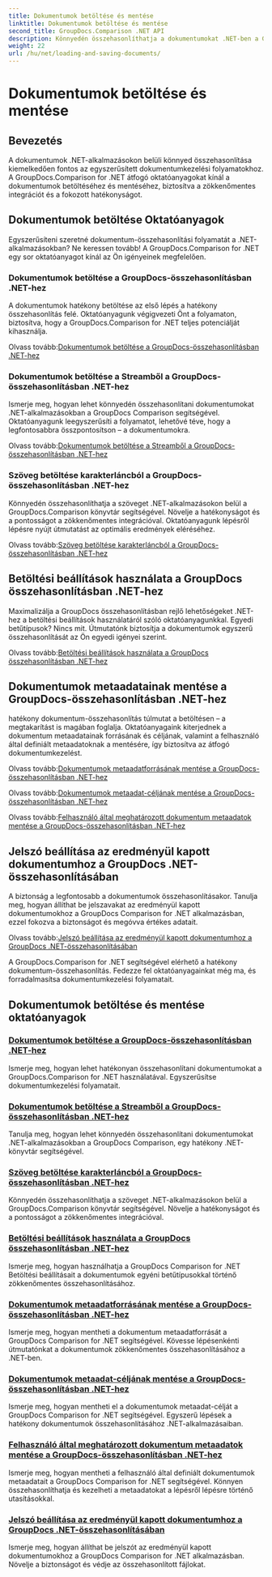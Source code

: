 ```yaml
---
title: Dokumentumok betöltése és mentése
linktitle: Dokumentumok betöltése és mentése
second_title: GroupDocs.Comparison .NET API
description: Könnyedén összehasonlíthatja a dokumentumokat .NET-ben a GroupDocs.Comparison for .NET segítségével. Ismerje meg a betöltési, mentési és betöltési lehetőségek használatát a hatékony dokumentumkezelés érdekében.
weight: 22
url: /hu/net/loading-and-saving-documents/
---
```


# Dokumentumok betöltése és mentése

## Bevezetés

A dokumentumok .NET-alkalmazásokon belüli könnyed összehasonlítása kiemelkedően fontos az egyszerűsített dokumentumkezelési folyamatokhoz. A GroupDocs.Comparison for .NET átfogó oktatóanyagokat kínál a dokumentumok betöltéséhez és mentéséhez, biztosítva a zökkenőmentes integrációt és a fokozott hatékonyságot.

## Dokumentumok betöltése Oktatóanyagok

Egyszerűsíteni szeretné dokumentum-összehasonlítási folyamatát a .NET-alkalmazásokban? Ne keressen tovább! A GroupDocs.Comparison for .NET egy sor oktatóanyagot kínál az Ön igényeinek megfelelően.

### Dokumentumok betöltése a GroupDocs-összehasonlításban .NET-hez

A dokumentumok hatékony betöltése az első lépés a hatékony összehasonlítás felé. Oktatóanyagunk végigvezeti Önt a folyamaton, biztosítva, hogy a GroupDocs.Comparison for .NET teljes potenciálját kihasználja.

 Olvass tovább:[Dokumentumok betöltése a GroupDocs-összehasonlításban .NET-hez](./loading-documents/)

### Dokumentumok betöltése a Streamből a GroupDocs-összehasonlításban .NET-hez

Ismerje meg, hogyan lehet könnyedén összehasonlítani dokumentumokat .NET-alkalmazásokban a GroupDocs Comparison segítségével. Oktatóanyagunk leegyszerűsíti a folyamatot, lehetővé téve, hogy a legfontosabbra összpontosítson – a dokumentumokra.

 Olvass tovább:[Dokumentumok betöltése a Streamből a GroupDocs-összehasonlításban .NET-hez](./loading-documents-from-stream/)

### Szöveg betöltése karakterláncból a GroupDocs-összehasonlításban .NET-hez

Könnyedén összehasonlíthatja a szöveget .NET-alkalmazásokon belül a GroupDocs.Comparison könyvtár segítségével. Növelje a hatékonyságot és a pontosságot a zökkenőmentes integrációval. Oktatóanyagunk lépésről lépésre nyújt útmutatást az optimális eredmények eléréséhez.

 Olvass tovább:[Szöveg betöltése karakterláncból a GroupDocs-összehasonlításban .NET-hez](./loading-text-from-string/)

## Betöltési beállítások használata a GroupDocs összehasonlításban .NET-hez

Maximalizálja a GroupDocs összehasonlításban rejlő lehetőségeket .NET-hez a betöltési beállítások használatáról szóló oktatóanyagunkkal. Egyedi betűtípusok? Nincs mit. Útmutatónk biztosítja a dokumentumok egyszerű összehasonlítását az Ön egyedi igényei szerint.

 Olvass tovább:[Betöltési beállítások használata a GroupDocs összehasonlításban .NET-hez](./using-load-options/)

## Dokumentumok metaadatainak mentése a GroupDocs-összehasonlításban .NET-hez

hatékony dokumentum-összehasonlítás túlmutat a betöltésen – a megtakarítást is magában foglalja. Oktatóanyagaink kiterjednek a dokumentum metaadatainak forrásának és céljának, valamint a felhasználó által definiált metaadatoknak a mentésére, így biztosítva az átfogó dokumentumkezelést.

 Olvass tovább:[Dokumentumok metaadatforrásának mentése a GroupDocs-összehasonlításban .NET-hez](./saving-documents-metadata-source/)

 Olvass tovább:[Dokumentumok metaadat-céljának mentése a GroupDocs-összehasonlításban .NET-hez](./saving-documents-metadata-target/)

 Olvass tovább:[Felhasználó által meghatározott dokumentum metaadatok mentése a GroupDocs-összehasonlításban .NET-hez](./saving-user-defined-document-metadata/)

## Jelszó beállítása az eredményül kapott dokumentumhoz a GroupDocs .NET-összehasonlításában

A biztonság a legfontosabb a dokumentumok összehasonlításakor. Tanulja meg, hogyan állíthat be jelszavakat az eredményül kapott dokumentumokhoz a GroupDocs Comparison for .NET alkalmazásban, ezzel fokozva a biztonságot és megóvva értékes adatait.

 Olvass tovább:[Jelszó beállítása az eredményül kapott dokumentumhoz a GroupDocs .NET-összehasonlításában](./setting-password-for-resultant-document/)

A GroupDocs.Comparison for .NET segítségével elérhető a hatékony dokumentum-összehasonlítás. Fedezze fel oktatóanyagainkat még ma, és forradalmasítsa dokumentumkezelési folyamatait.
## Dokumentumok betöltése és mentése oktatóanyagok
### [Dokumentumok betöltése a GroupDocs-összehasonlításban .NET-hez](./loading-documents/)
Ismerje meg, hogyan lehet hatékonyan összehasonlítani dokumentumokat a GroupDocs.Comparison for .NET használatával. Egyszerűsítse dokumentumkezelési folyamatait.
### [Dokumentumok betöltése a Streamből a GroupDocs-összehasonlításban .NET-hez](./loading-documents-from-stream/)
Tanulja meg, hogyan lehet könnyedén összehasonlítani dokumentumokat .NET-alkalmazásokban a GroupDocs Comparison, egy hatékony .NET-könyvtár segítségével.
### [Szöveg betöltése karakterláncból a GroupDocs-összehasonlításban .NET-hez](./loading-text-from-string/)
Könnyedén összehasonlíthatja a szöveget .NET-alkalmazásokon belül a GroupDocs.Comparison könyvtár segítségével. Növelje a hatékonyságot és a pontosságot a zökkenőmentes integrációval.
### [Betöltési beállítások használata a GroupDocs összehasonlításban .NET-hez](./using-load-options/)
Ismerje meg, hogyan használhatja a GroupDocs Comparison for .NET Betöltési beállításait a dokumentumok egyéni betűtípusokkal történő zökkenőmentes összehasonlításához.
### [Dokumentumok metaadatforrásának mentése a GroupDocs-összehasonlításban .NET-hez](./saving-documents-metadata-source/)
Ismerje meg, hogyan mentheti a dokumentum metaadatforrását a GroupDocs Comparison for .NET segítségével. Kövesse lépésenkénti útmutatónkat a dokumentumok zökkenőmentes összehasonlításához a .NET-ben.
### [Dokumentumok metaadat-céljának mentése a GroupDocs-összehasonlításban .NET-hez](./saving-documents-metadata-target/)
Ismerje meg, hogyan mentheti el a dokumentumok metaadat-célját a GroupDocs Comparison for .NET segítségével. Egyszerű lépések a hatékony dokumentumok összehasonlításához .NET-alkalmazásaiban.
### [Felhasználó által meghatározott dokumentum metaadatok mentése a GroupDocs-összehasonlításban .NET-hez](./saving-user-defined-document-metadata/)
Ismerje meg, hogyan mentheti a felhasználó által definiált dokumentumok metaadatait a GroupDocs Comparison for .NET segítségével. Könnyen összehasonlíthatja és kezelheti a metaadatokat a lépésről lépésre történő utasításokkal.
### [Jelszó beállítása az eredményül kapott dokumentumhoz a GroupDocs .NET-összehasonlításában](./setting-password-for-resultant-document/)
Ismerje meg, hogyan állíthat be jelszót az eredményül kapott dokumentumokhoz a GroupDocs Comparison for .NET alkalmazásban. Növelje a biztonságot és védje az összehasonlított fájlokat.